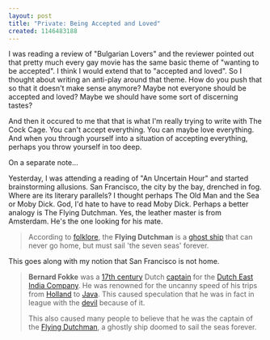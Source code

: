 ```yaml
--- 
layout: post
title: "Private: Being Accepted and Loved"
created: 1146483188
---
```

I was reading a review of "Bulgarian Lovers" and the reviewer pointed out that pretty much every gay movie has the same basic theme of "wanting to be accepted". I think I would extend that to "accepted and loved". So I thought about writing an anti-play around that theme. How do you push that so that it doesn't make sense anymore? Maybe not everyone should be accepted and loved? Maybe we should have some sort of discerning tastes?

And then it occured to me that that is what I'm really trying to write with The Cock Cage. You can't accept everything. You can maybe love everything. And when you through yourself into a situation of accepting everything, perhaps you throw yourself in too deep.

On a separate note...

Yesterday, I was attending a reading of "An Uncertain Hour" and started brainstorming allusions. San Francisco, the city by the bay, drenched in fog. Where are its literary parallels? I thought perhaps The Old Man and the Sea or Moby Dick. God, I'd hate to have to read Moby Dick. Perhaps a better analogy is The Flying Dutchman. Yes, the leather master is from Amsterdam. He's the one looking for his mate.
<blockquote>According to <a title="Folklore" href="http://en.wikipedia.org/wiki/Folklore">folklore</a>, the <strong>Flying Dutchman</strong> is a <a title="Ghost ship" href="http://en.wikipedia.org/wiki/Ghost_ship">ghost ship</a> that can never go home, but must sail 'the seven seas' forever.</blockquote>

This goes along with my notion that San Francisco is not home.

<blockquote><strong>Bernard Fokke</strong> was a <a title="17th century" href="http://en.wikipedia.org/wiki/17th_century">17th century</a> Dutch <a title="Captain" href="http://en.wikipedia.org/wiki/Captain">captain</a> for the <a title="Dutch East India Company" href="http://en.wikipedia.org/wiki/Dutch_East_India_Company">Dutch East India Company</a>. He was renowned for the uncanny speed of his trips from <a title="Holland" href="http://en.wikipedia.org/wiki/Holland">Holland</a> to <a title="Java (island)" href="http://en.wikipedia.org/wiki/Java_%28island%29">Java</a>. This caused speculation that he was in fact in league with the <a title="Devil" href="http://en.wikipedia.org/wiki/Devil">devil</a> because of it.

This also caused many people to believe that he was the captain of the <a title="Flying Dutchman" href="http://en.wikipedia.org/wiki/Flying_Dutchman">Flying Dutchman</a>, a ghostly ship doomed to sail the seas forever.</blockquote>
<blockquote></blockquote>
